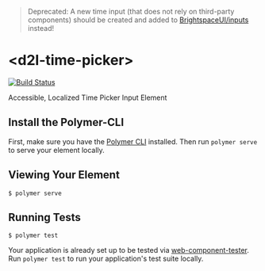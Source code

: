 > Deprecated: A new time input (that does not rely on third-party components) should be created and added to [BrightspaceUI/inputs](https://github.com/BrightspaceUI/inputs) instead!

# \<d2l-time-picker\>

[![Build Status](https://travis-ci.org/BrightspaceUI/time-picker.svg?branch=master)](https://travis-ci.org/BrightspaceUI/time-picker)

Accessible, Localized Time Picker Input Element

## Install the Polymer-CLI

First, make sure you have the [Polymer CLI](https://www.npmjs.com/package/polymer-cli) installed. Then run `polymer serve` to serve your element locally.

## Viewing Your Element

```
$ polymer serve
```

## Running Tests

```
$ polymer test
```

Your application is already set up to be tested via [web-component-tester](https://github.com/Polymer/web-component-tester). Run `polymer test` to run your application's test suite locally.
